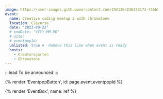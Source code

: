 ```yaml
---
image: https://user-images.githubusercontent.com/193136/236173173-755b513b-6398-46a7-9fcb-ced21153c094.png
event:
  name: Creative coding meetup 2 with Chromatone
  location: Cleverse
  date: "2023-09-22"
  # endDate: "YYYY-MM-DD"
  # site:
  # eventpopId:
  unlisted: true #  Remove this line when event is ready
  hosts:
    - Creatorsgarten
    - Chromatone
---
```


:::lead
To be announced
:::

{% render 'EventpopButton', id: page.event.eventpopId %}

{% render 'EventBox', name: ref %}